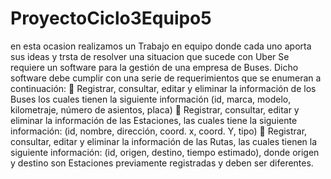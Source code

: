 # ProyectoCiclo3Equipo5
en esta ocasion realizamos un Trabajo en equipo donde cada uno aporta sus ideas y trsta de resolver una situacion que sucede con Uber
Se requiere un software para la gestión de una empresa de Buses. Dicho software debe
cumplir con una serie de requerimientos que se enumeran a continuación:
 Registrar, consultar, editar y eliminar la información de los Buses los
cuales tienen la siguiente información (id, marca, modelo, kilometraje,
número de asientos, placa)
 Registrar, consultar, editar y eliminar la información de las Estaciones, las cuales
tiene la siguiente información: (id, nombre, dirección, coord. x, coord. Y, tipo)
 Registrar, consultar, editar y eliminar la información de las Rutas, las cuales
tienen la siguiente información: (id, origen, destino, tiempo estimado), donde
origen y destino son Estaciones previamente registradas y deben ser diferentes.

